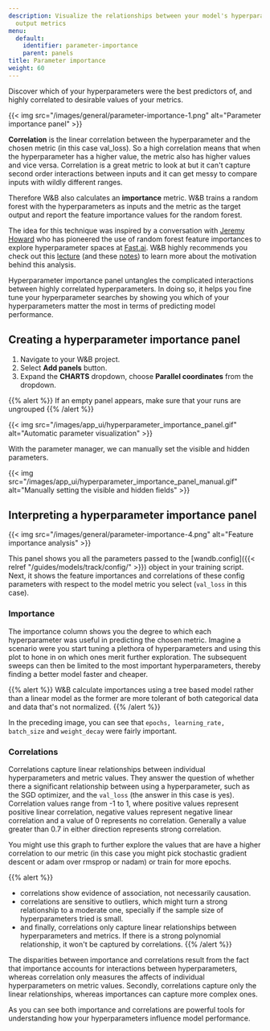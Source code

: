 ```yaml
---
description: Visualize the relationships between your model's hyperparameters and
  output metrics
menu:
  default:
    identifier: parameter-importance
    parent: panels
title: Parameter importance
weight: 60
---
```


Discover which of your hyperparameters were the best predictors of, and highly correlated to desirable values of your metrics.


{{< img src="/images/general/parameter-importance-1.png" alt="Parameter importance panel" >}}

**Correlation** is the linear correlation between the hyperparameter and the chosen metric (in this case val_loss). So a high correlation means that when the hyperparameter has a higher value, the metric also has higher values and vice versa. Correlation is a great metric to look at but it can't capture second order interactions between inputs and it can get messy to compare inputs with wildly different ranges.

Therefore W&B also calculates an **importance** metric. W&B trains a random forest with the hyperparameters as inputs and the metric as the target output and report the feature importance values for the random forest.

The idea for this technique was inspired by a conversation with [Jeremy Howard](https://twitter.com/jeremyphoward) who has pioneered the use of random forest feature importances to explore hyperparameter spaces at [Fast.ai](http://fast.ai). W&B highly recommends you check out this [lecture](http://course18.fast.ai/lessonsml1/lesson4.html) (and these [notes](https://forums.fast.ai/t/wiki-lesson-thread-lesson-4/7540)) to learn more about the motivation behind this analysis.

Hyperparameter importance panel untangles the complicated interactions between highly correlated hyperparameters. In doing so, it helps you fine tune your hyperparameter searches by showing you which of your hyperparameters matter the most in terms of predicting model performance.

## Creating a hyperparameter importance panel

1. Navigate to your W&B project.
2. Select **Add panels** button.
3. Expand the **CHARTS** dropdown, choose **Parallel coordinates** from the dropdown.


{{% alert %}}
If an empty panel appears, make sure that your runs are ungrouped
{{% /alert %}}


{{< img src="/images/app_ui/hyperparameter_importance_panel.gif" alt="Automatic parameter visualization" >}}

With the parameter manager, we can manually set the visible and hidden parameters.

{{< img src="/images/app_ui/hyperparameter_importance_panel_manual.gif" alt="Manually setting the visible and hidden fields" >}}

## Interpreting a hyperparameter importance panel

{{< img src="/images/general/parameter-importance-4.png" alt="Feature importance analysis" >}}

This panel shows you all the parameters passed to the [wandb.config]({{< relref "/guides/models/track/config/" >}}) object in your training script. Next, it shows the feature importances and correlations of these config parameters with respect to the model metric you select (`val_loss` in this case).

### Importance

The importance column shows you the degree to which each hyperparameter was useful in predicting the chosen metric. Imagine a scenario were you start tuning a plethora of hyperparameters and using this plot to hone in on which ones merit further exploration. The subsequent sweeps can then be limited to the most important hyperparameters, thereby finding a better model faster and cheaper.

{{% alert %}}
W&B calculate importances using a tree based model rather than a linear model as the former are more tolerant of both categorical data and data that's not normalized.
{{% /alert %}}

In the preceding image, you can see that `epochs, learning_rate, batch_size` and `weight_decay` were fairly important.

### Correlations

Correlations capture linear relationships between individual hyperparameters and metric values. They answer the question of whether there a significant relationship between using a hyperparameter, such as the SGD optimizer, and the `val_loss` (the answer in this case is yes). Correlation values range from -1 to 1, where positive values represent positive linear correlation, negative values represent negative linear correlation and a value of 0 represents no correlation. Generally a value greater than 0.7 in either direction represents strong correlation.

You might use this graph to further explore the values that are have a higher correlation to our metric (in this case you might pick stochastic gradient descent or adam over rmsprop or nadam) or train for more epochs.


{{% alert %}}
* correlations show evidence of association, not necessarily causation.
* correlations are sensitive to outliers, which might turn a strong relationship to a moderate one, specially if the sample size of hyperparameters tried is small.
* and finally, correlations only capture linear relationships between hyperparameters and metrics. If there is a strong polynomial relationship, it won't be captured by correlations.
{{% /alert %}}

The disparities between importance and correlations result from the fact that importance accounts for interactions between hyperparameters, whereas correlation only measures the affects of individual hyperparameters on metric values. Secondly, correlations capture only the linear relationships, whereas importances can capture more complex ones.

As you can see both importance and correlations are powerful tools for understanding how your hyperparameters influence model performance.